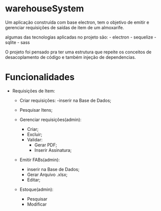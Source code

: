# warehouseSystem
 
Um aplicação construída com base electron, tem o objetivo de emitir e gerenciar requisições de saídas de item de um almoxarife.

algumas das tecnologias aplicadas no projeto são: 
    - electron
    - sequelize
    - sqlite
    - sass

O projeto foi pensado pra ter uma estrutura que repeite os conceitos de desacoplamento de código e também injeção de dependencias.


# Funcionalidades

- Requisições de Item:

    - Criar requisições:
        -inserir na Base de Dados;

    - Pesquisar Itens;

    - Gerenciar requisiçôes(admin):
        - Criar;
        - Excluir;
        - Validar:
            * Gerar PDF;
            * Inserir Assinatura;

    - Emitir FABs(admin):
        - inserir na Base de Dados;
        - Gerar Arquivo .xlsx;
        - Editar;

    - Estoque(admin):
        - Pesquisar
        - Modificar
    